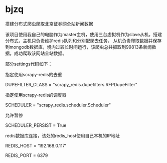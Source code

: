 # bjzq
搭建分布式爬虫爬取北京证券网全站新闻数据

该项目使用我自己的电脑作为master主机，使用三台虚拟机作为slave从机，搭建分布式，主机只负责维护redis队列和分别配爬去任务，
从机负责爬取数据并保存到mongodb数据库，境内过较长时间运行，该爬虫总共抓取到99813条新闻数据，成功爬取该网站全站数据。

部分settings代码如下：

指定使用scrapy-redis的去重

DUPEFILTER_CLASS = "scrapy_redis.dupefilters.RFPDupeFilter"

指定使用scrapy-redis的调度器

SCHEDULER = "scrapy_redis.scheduler.Scheduler"

允许暂停

SCHEDULER_PERSIST = True

redis数据库连接，该处的redis_host使用自己本机的IP地址

REDIS_HOST = '192.168.0.117'

REDIS_PORT = 6379
